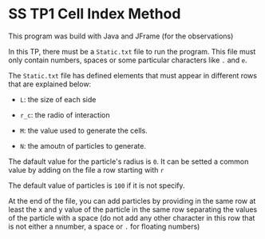 # SS TP1 Cell Index Method

This program was build with Java and JFrame (for the observations)

In this TP, there must be a `Static.txt` file to run the program. This file must only contain numbers, spaces or  some particular characters like `.` and `e`.

The `Static.txt` file has defined elements that must appear in different rows that are explained below:

- `L`: the size of each side

- `r_c`: the radio of interaction

- `M`: the value used to generate the cells.

- `N`: the amoutn of particles to generate.

The dafault value for the particle's radius is `0`. It can be setted a common value by adding on the file a row starting with `r`

The default value of particles is `100` if it is not specify.

At the end of the file, you can add particles by providing in the same row at least the x and y value of the particle in the same row separating the values of the particle with a space (do not add any other character in this row that is not either a nnumber, a space or `.` for floating numbers)